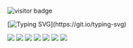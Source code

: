 ![visitor badge](https://visitor-badge.laobi.icu/badge?page_id=jwenjian.visitor-badge)


[![Typing SVG](https://readme-typing-svg.demolab.com/?lines=Welcome+to+my+github+page👋;I'm+FRn13ds+You+Are+Welcome!)](https://git.io/typing-svg)

<img src="{https://img.shields.io/badge/TryHackMe-212C42?style=for-the-badge&logo=TryHackMe&logoColor=white}" />
<img src="{https://img.shields.io/badge/Python-FFD43B?style=for-the-badge&logo=python&logoColor=blue}" />
<img src="{https://img.shields.io/badge/json-5E5C5C?style=for-the-badge&logo=json&logoColor=white}" />
<img src="{https://img.shields.io/badge/JavaScript-323330?style=for-the-badge&logo=javascript&logoColor=F7DF1E}" />
<img src="{https://img.shields.io/badge/HTML5-E34F26?style=for-the-badge&logo=html5&logoColor=white}" />
<img src="{https://img.shields.io/badge/Discord-5865F2?style=for-the-badge&logo=discord&logoColor=white}" />
<img src="{https://img.shields.io/badge/Steam-000000?style=for-the-badge&logo=steam&logoColor=white}" />
